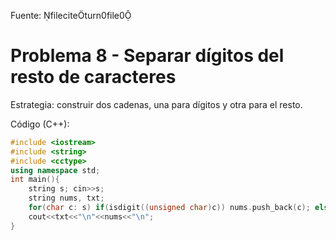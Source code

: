 Fuente: fileciteturn0file0

# Problema 8 - Separar dígitos del resto de caracteres

Estrategia: construir dos cadenas, una para dígitos y otra para el resto.

Código (C++):
```cpp
#include <iostream>
#include <string>
#include <cctype>
using namespace std;
int main(){
    string s; cin>>s;
    string nums, txt;
    for(char c: s) if(isdigit((unsigned char)c)) nums.push_back(c); else txt.push_back(c);
    cout<<txt<<"\n"<<nums<<"\n";
}
```
